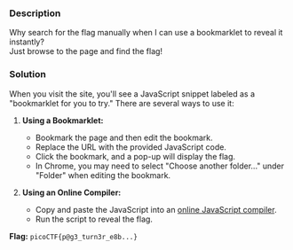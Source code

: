 ### Description  
Why search for the flag manually when I can use a bookmarklet to reveal it instantly?  
Just browse to the page and find the flag!  

### Solution  
When you visit the site, you'll see a JavaScript snippet labeled as a "bookmarklet for you to try." There are several ways to use it:  

1. **Using a Bookmarklet:**  
   - Bookmark the page and then edit the bookmark.  
   - Replace the URL with the provided JavaScript code.  
   - Click the bookmark, and a pop-up will display the flag.  
   - In Chrome, you may need to select "Choose another folder..." under "Folder" when editing the bookmark.  

2. **Using an Online Compiler:**  
   - Copy and paste the JavaScript into an [online JavaScript compiler](https://www.programiz.com/javascript/online-compiler/).  
   - Run the script to reveal the flag.  

**Flag:** `picoCTF{p@g3_turn3r_e8b...}`
